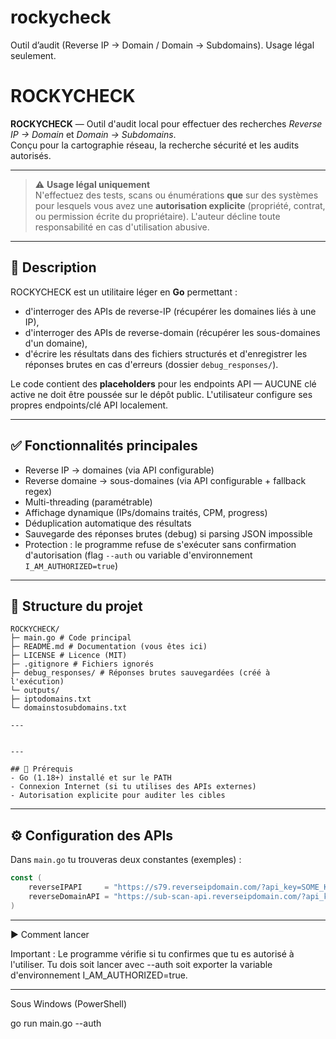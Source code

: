 # rockycheck
Outil d’audit (Reverse IP → Domain / Domain → Subdomains). Usage légal seulement.


# ROCKYCHECK

**ROCKYCHECK** — Outil d'audit local pour effectuer des recherches *Reverse IP → Domain* et *Domain → Subdomains*.  
Conçu pour la cartographie réseau, la recherche sécurité et les audits autorisés.

---

> ⚠️ **Usage légal uniquement**  
> N'effectuez des tests, scans ou énumérations **que** sur des systèmes pour lesquels vous avez une **autorisation explicite** (propriété, contrat, ou permission écrite du propriétaire). L'auteur décline toute responsabilité en cas d'utilisation abusive.

---

## 🔎 Description
ROCKYCHECK est un utilitaire léger en **Go** permettant :
- d'interroger des APIs de reverse-IP (récupérer les domaines liés à une IP),
- d'interroger des APIs de reverse-domain (récupérer les sous-domaines d'un domaine),
- d'écrire les résultats dans des fichiers structurés et d'enregistrer les réponses brutes en cas d'erreurs (dossier `debug_responses/`).

Le code contient des **placeholders** pour les endpoints API — AUCUNE clé active ne doit être poussée sur le dépôt public. L'utilisateur configure ses propres endpoints/clé API localement.

---

## ✅ Fonctionnalités principales
- Reverse IP → domaines (via API configurable)
- Reverse domaine → sous-domaines (via API configurable + fallback regex)
- Multi-threading (paramétrable)
- Affichage dynamique (IPs/domains traités, CPM, progress)
- Déduplication automatique des résultats
- Sauvegarde des réponses brutes (debug) si parsing JSON impossible
- Protection : le programme refuse de s'exécuter sans confirmation d'autorisation (flag `--auth` ou variable d'environnement `I_AM_AUTHORIZED=true`)

---

## 📁 Structure du projet

```
ROCKYCHECK/
├─ main.go # Code principal
├─ README.md # Documentation (vous êtes ici)
├─ LICENSE # Licence (MIT)
├─ .gitignore # Fichiers ignorés
├─ debug_responses/ # Réponses brutes sauvegardées (créé à l'exécution)
└─ outputs/
├─ iptodomains.txt
└─ domainstosubdomains.txt

---


---

## 🔧 Prérequis
- Go (1.18+) installé et sur le PATH
- Connexion Internet (si tu utilises des APIs externes)
- Autorisation explicite pour auditer les cibles

```
---

## ⚙️ Configuration des APIs
Dans `main.go` tu trouveras deux constantes (exemples) :

```go
const (
    reverseIPAPI     = "https://s79.reverseipdomain.com/?api_key=SOME_KEY&ip={ip}&limit=5000"
    reverseDomainAPI = "https://sub-scan-api.reverseipdomain.com/?api_key=PUBLIC_LICENSE&domain={domain}"
)
```

---

▶️ Comment lancer

Important : Le programme vérifie si tu confirmes que tu es autorisé à l'utiliser. Tu dois soit lancer avec --auth soit exporter la variable d'environnement I_AM_AUTHORIZED=true.

---

Sous Windows (PowerShell)

go run main.go --auth
